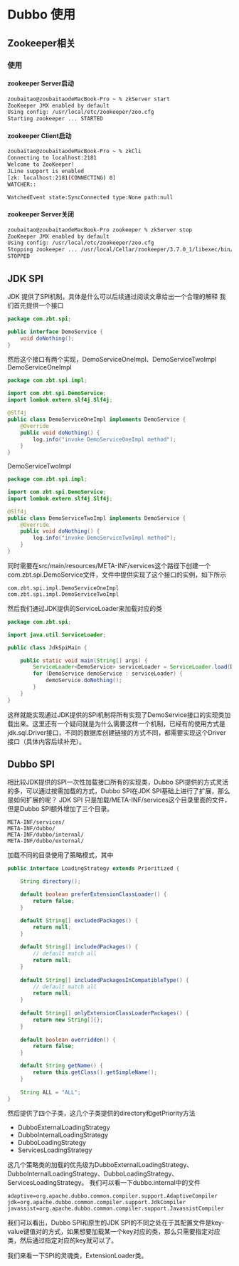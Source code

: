 # Dubbo 使用
## Zookeeper相关

### 使用
#### zookeeper Server启动

```bash
zoubaitao@zoubaitaodeMacBook-Pro ~ % zkServer start
ZooKeeper JMX enabled by default
Using config: /usr/local/etc/zookeeper/zoo.cfg
Starting zookeeper ... STARTED
```

#### zookeeper Client启动
```bash
zoubaitao@zoubaitaodeMacBook-Pro ~ % zkCli
Connecting to localhost:2181
Welcome to ZooKeeper!
JLine support is enabled
[zk: localhost:2181(CONNECTING) 0] 
WATCHER::

WatchedEvent state:SyncConnected type:None path:null
```

#### zookeeper Server关闭

```bash
zoubaitao@zoubaitaodeMacBook-Pro zookeeper % zkServer stop
ZooKeeper JMX enabled by default
Using config: /usr/local/etc/zookeeper/zoo.cfg
Stopping zookeeper ... /usr/local/Cellar/zookeeper/3.7.0_1/libexec/bin/zkServer.sh: line 219: kill: (15158) - No such process
STOPPED
```

## JDK SPI 
JDK 提供了SPI机制，具体是什么可以后续通过阅读文章给出一个合理的解释
我们首先提供一个接口
```java
package com.zbt.spi;

public interface DemoService {
    void doNothing();
}
```
然后这个接口有两个实现，DemoServiceOneImpl、DemoServiceTwoImpl
DemoServiceOneImpl
```java
package com.zbt.spi.impl;

import com.zbt.spi.DemoService;
import lombok.extern.slf4j.Slf4j;

@Slf4j
public class DemoServiceOneImpl implements DemoService {
    @Override
    public void doNothing() {
        log.info("invoke DemoServiceOneImpl method");
    }
}
```
DemoServiceTwoImpl
```java
package com.zbt.spi.impl;

import com.zbt.spi.DemoService;
import lombok.extern.slf4j.Slf4j;

@Slf4j
public class DemoServiceTwoImpl implements DemoService {
    @Override
    public void doNothing() {
        log.info("invoke DemoServiceTwoImpl method");
    }
}
```
同时需要在src/main/resources/META-INF/services这个路径下创建一个com.zbt.spi.DemoService文件，文件中提供实现了这个接口的实例，如下所示
```properties
com.zbt.spi.impl.DemoServiceOneImpl
com.zbt.spi.impl.DemoServiceTwoImpl
```
然后我们通过JDK提供的ServiceLoader来加载对应的类
```java
package com.zbt.spi;

import java.util.ServiceLoader;

public class JdkSpiMain {

    public static void main(String[] args) {
        ServiceLoader<DemoService> serviceLoader = ServiceLoader.load(DemoService.class);
        for (DemoService demoService : serviceLoader) {
            demoService.doNothing();
        }
    }
}
```
这样就能实现通过JDK提供的SPi机制将所有实现了DemoService接口的实现类加载出来。这里还有一个疑问就是为什么需要这样一个机制，已经有的使用方式是jdk.sql.Driver接口，不同的数据库创建链接的方式不同，都需要实现这个Driver接口（具体内容后续补充）。

## Dubbo SPI
相比较JDK提供的SPI一次性加载接口所有的实现类，Dubbo SPI提供的方式灵活的多，可以通过按需加载的方式，Dubbo SPI在JDK SPI基础上进行了扩展，那么是如何扩展的呢？
JDK SPI 只是加载/META-INF/services这个目录里面的文件，但是Dubbo SPI额外增加了三个目录。
```properties
META-INF/services/
META-INF/dubbo/
META-INF/dubbo/internal/
META-INF/dubbo/external/
```
加载不同的目录使用了策略模式，其中
```java
public interface LoadingStrategy extends Prioritized {

    String directory();

    default boolean preferExtensionClassLoader() {
        return false;
    }

    default String[] excludedPackages() {
        return null;
    }
 
    default String[] includedPackages() {
        // default match all
        return null;
    }
 
    default String[] includedPackagesInCompatibleType() {
        // default match all
        return null;
    }
 
    default String[] onlyExtensionClassLoaderPackages() {
        return new String[]{};
    }
 
    default boolean overridden() {
        return false;
    }

    default String getName() {
        return this.getClass().getSimpleName();
    }
 
    String ALL = "ALL";
}

```
然后提供了四个子类，这几个子类提供的directory和getPriority方法
* DubboExternalLoadingStrategy
* DubboInternalLoadingStrategy
* DubboLoadingStrategy
* ServicesLoadingStrategy

这几个策略类的加载的优先级为DubboExternalLoadingStrategy、DubboInternalLoadingStrategy、DubboLoadingStrategy、ServicesLoadingStrategy。
我们可以看一下dubbo.internal中的文件

```properties
adaptive=org.apache.dubbo.common.compiler.support.AdaptiveCompiler
jdk=org.apache.dubbo.common.compiler.support.JdkCompiler
javassist=org.apache.dubbo.common.compiler.support.JavassistCompiler
```
我们可以看出，Dubbo SPI和原生的JDK SPI的不同之处在于其配置文件是key-value键值对的方式，如果想要加载某一个key对应的类，那么只需要指定对应类，然后通过指定对应的key就可以了。

我们来看一下SPI的灵魂类，ExtensionLoader类。


